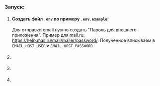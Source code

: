 ### Запуск:

1. #### Создать файл `.env` по примеру `.env.example`:

   Для отправки email нужно создать "Пароль для внешнего приложения". Пример для
   mail.ru: <https://help.mail.ru/mail/mailer/password/>. Полученное вписываем в `EMAIL_HOST_USER` и
   `EMAIL_HOST_PASSWORD`.

2. ####                                      

3. ####                                       

4. ####                                      
